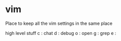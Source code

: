 # vim
Place to keep all the vim settings in the same place

high level stuff
c : chat
d : debug
o : open
g : grep
e :
